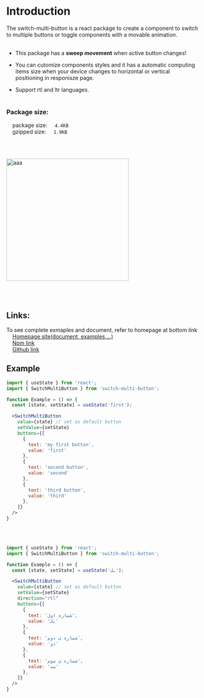 # Introduction

The switch-multi-button is a react package to create a component to switch to multiple buttons or toggle components with a movable animation.
<br /><br />

- This package has a **sweep movement** when active button changes!
  <br />

- You can cutomize components styles and it has a automatic computing items size when your device changes to horizontal or vertical positioning in responisze page.

- Support rtl and ltr languages.
  <br /><br />

### Package size:

&nbsp;&nbsp;&nbsp;&nbsp;package size:&nbsp;&nbsp;&nbsp;&nbsp; `4.4KB `<br />
&nbsp;&nbsp;&nbsp;&nbsp;gzipped size:&nbsp;&nbsp;&nbsp;&nbsp; `1.9KB`

<br />
<br />

<a href="https://ibb.co/8mjDp0b"><img src="https://i.ibb.co/4FjZG72/aaa.png" alt="aaa" border="0" style='width: 320px'></a>

<br />
<br />

## Links:

To see complete exmaples and document, refer to homepage at bottom link <br />
&nbsp;&nbsp;&nbsp;&nbsp;[Homepage site(document, examples,...)](https://mohammadbrzbrz72.github.io/switch-multi-button/) <br />
&nbsp;&nbsp;&nbsp;&nbsp;[Npm link](https://www.npmjs.com/package/switch-multi-button) <br />
&nbsp;&nbsp;&nbsp;&nbsp;[Github link](https://github.com/mohammadbrzbrz72/switch-multi-button)

## Example

```jsx
import { useState } from 'react';
import { SwitchMultiButton } from 'switch-multi-button';

function Example = () => {
  const [state, setState] = useState('first');

  <SwitchMultiButton
    value={state} // set as default button
    setValue={setState}
    buttons={[
      {
        text: 'my first button',
        value: 'first'
      },
      {
        text: 'second button',
        value: 'second'
      },
      {
        text: 'third button',
        value: 'third'
      },
    ]}
  />
}
```

<br />
<br />

```jsx
import { useState } from 'react';
import { SwitchMultiButton } from 'switch-multi-button';

function Example = () => {
  const [state, setState] = useState('یک');

  <SwitchMultiButton
    value={state} // set as default button
    setValue={setState}
    direction="rtl"
    buttons={[
      {
        text: 'شماره اول',
        value: 'یک'
      },
      {
        text: 'شماره ی دوم',
        value: 'دو'
      },
      {
        text: 'شماره ی سوم',
        value: 'سه'
      },
    ]}
  />
}
```
